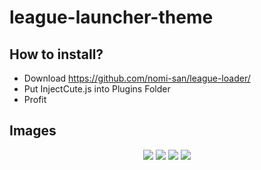 # league-launcher-theme

## How to install?

-  Download https://github.com/nomi-san/league-loader/
-  Put InjectCute.js into Plugins Folder
-  Profit

## Images

<center>

![](<https://i.imgur.com/6wN60tF.png>)
![](<https://i.imgur.com/n2TSVr5.png>)
![](<https://i.imgur.com/s6Wtjih.png>)
![](<https://i.imgur.com/xIjOxgC.png>)

</center>
